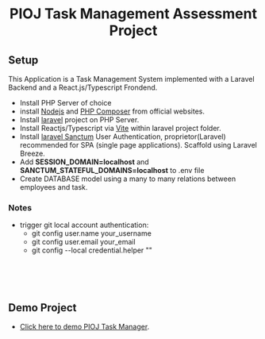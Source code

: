 <h1 align="center">PIOJ Task Management Assessment Project</h1>



## Setup

This Application is a Task Management System implemented with a Laravel Backend and a React.js/Typescript Frondend. 

- Install PHP Server of choice
- install [Nodejs](https://nodejs.org/en/) and [PHP Composer](https://getcomposer.org/download/) from official websites.
- Install [laravel](https://laravel.com/docs/) project on PHP Server.
- Install Reactjs/Typescript via [Vite](https://vitejs.dev/guide/) within laravel project folder.
- Install [laravel Sanctum](https://laravel.com/docs/10.x/starter-kits#laravel-breeze) User Authentication, proprietor(Laravel) recommended for SPA (single page applications). Scaffold using Laravel Breeze.
- Add  **SESSION_DOMAIN=localhost** and **SANCTUM_STATEFUL_DOMAINS=localhost** to .env file 
- Create DATABASE model using a many to many relations between employees and task.

### Notes 

- trigger git local account authentication: 
    - git config user.name your_username
    - git config user.email your_email
    - git config --local credential.helper ""

<br>
<br>
<br>

## Demo Project

- [Click here to demo PIOJ Task Manager](https://pioj.danejanderson.com).